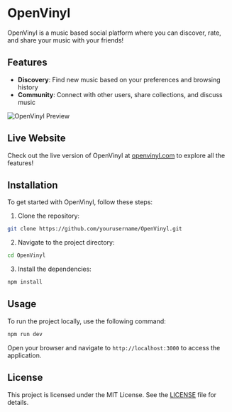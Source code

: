 # OpenVinyl

OpenVinyl is a music based social platform where you can discover, rate, and share your music with your friends!

## Features

- **Discovery**: Find new music based on your preferences and browsing history
- **Community**: Connect with other users, share collections, and discuss music


![OpenVinyl Preview](homePage.png)

## Live Website

Check out the live version of OpenVinyl at [openvinyl.com](https://openvinyl.com) to explore all the features!

## Installation

To get started with OpenVinyl, follow these steps:

1. Clone the repository:
  ```sh
  git clone https://github.com/yourusername/OpenVinyl.git
  ```
2. Navigate to the project directory:
  ```sh
  cd OpenVinyl
  ```
3. Install the dependencies:
  ```sh
  npm install
  ```

## Usage

To run the project locally, use the following command:
```sh
npm run dev
```
Open your browser and navigate to `http://localhost:3000` to access the application.


## License

This project is licensed under the MIT License. See the [LICENSE](LICENSE) file for details.

